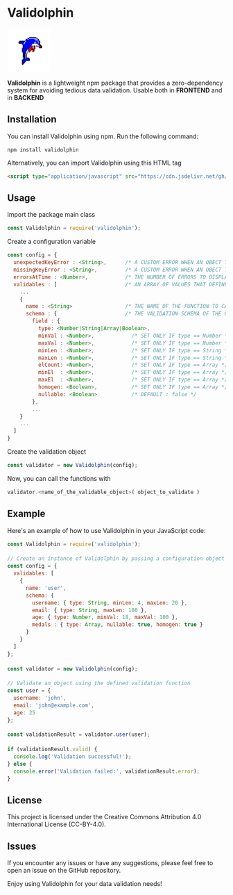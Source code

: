 # Validolphin

<img alt="Validolphin Logo" src="validolphin-logo.png" width=100 height=100 />

**Validolphin** is a lightweight npm package that provides a zero-dependency system for avoiding tedious data validation.
Usable both in **FRONTEND** and in **BACKEND**

## Installation

You can install Validolphin using npm. Run the following command:
```
npm install validolphin
```
Alternatively, you can import Validolphin using this HTML tag
```html
<script type="application/javascript" src="https://cdn.jsdelivr.net/gh//leonardocrociani/Validolphin/Validolphin-Frontend.js"></script>
```

## Usage
Import the package main class
```javascript
const Validolphin = require('validolphin');
```
Create a configuration variable
```javascript
const config = {
  unexpectedKeyError : <String>,      /* A CUSTOM ERROR WHEN AN OBECT TO VALIDATE HAS A KEY THAT IS NOT EXPECTED */
  missingKeyError : <String>,         /* A CUSTOM ERROR WHEN AN OBECT TO VALIDATE HAS A KEY THAT IS MISSING */
  errorsAtTime : <Number>,            /* THE NUMBER OF ERRORS TO DISPLAY IN THE RETURNED OBJECT, DEFAULT = 3 */
  validables : [                      /* AN ARRAY OF VALUES THAT DEFINES THE VALIDABLES OBJECTS */
    ...
    {
      name : <String>                 /* THE NAME OF THE FUNCTION TO CALL IF YOU WANT TO VALIDATE THE ASSOCIATED OBJECT */,
      schema : {                      /* THE VALIDATION SCHEMA OF THE OBJECT */
        field : {
          type: <Number|String|Array|Boolean>, 
          minVal : <Number>,            /* SET ONLY IF type == Number */  
          maxVal : <Number>,            /* SET ONLY IF type == Number */ 
          minLen : <Number>,            /* SET ONLY IF type == String */ 
          maxLen : <Number>,            /* SET ONLY IF type == String */ 
          elCount: <Number>,            /* SET ONLY IF type == Array */ 
          minEl  : <Number>,            /* SET ONLY IF type == Array */
          maxEl  : <Number>,            /* SET ONLY IF type == Array */
          homogen: <Boolean>,           /* SET ONLY IF type == Array */ 
          nullable: <Boolean>           /* DEFAULT : false */ 
        },
        ...
    }
    ...
  ]
}
```
Create the validation object
```javascript
const validator = new Validolphin(config);
```
Now, you can call the functions with 
```javascript
validator.<name_of_the_validable_object>( object_to_validate )
```

## Example
Here's an example of how to use Validolphin in your JavaScript code:

```javascript
const Validolphin = require('validolphin');

// Create an instance of Validolphin by passing a configuration object
const config = {
  validables: [
    {
      name: 'user',
      schema: {
        username: { type: String, minLen: 4, maxLen: 20 },
        email: { type: String, maxLen: 100 },
        age: { type: Number, minVal: 18, maxVal: 100 },
        medals : { type: Array, nullable: true, homogen: true }
      }
    }
  ]
};

const validator = new Validolphin(config);

// Validate an object using the defined validation function
const user = {
  username: 'john',
  email: 'john@example.com',
  age: 25
};

const validationResult = validator.user(user);

if (validationResult.valid) {
  console.log('Validation successful!');
} else {
  console.error('Validation failed:', validationResult.error);
}

```

## License
This project is licensed under the Creative Commons Attribution 4.0 International License (CC-BY-4.0).

## Issues
If you encounter any issues or have any suggestions, please feel free to open an issue on the GitHub repository.

Enjoy using Validolphin for your data validation needs!
